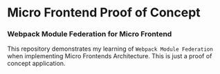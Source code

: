 # Micro Frontend Proof of Concept

### Webpack Module Federation for Micro Frontend

This repository demonstrates my learning of `Webpack Module Federation` when implementing Micro Frontends Architecture. This is just a proof of concept application.